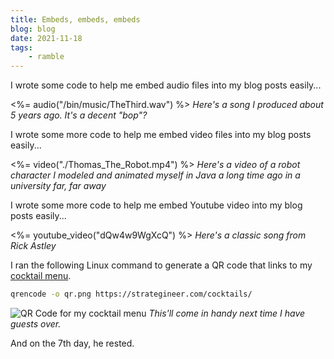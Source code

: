 ```yaml
---
title: Embeds, embeds, embeds
blog: blog
date: 2021-11-18
tags:
    - ramble
---
```


I wrote some code to help me embed audio files into my blog posts easily...


<%= audio("/bin/music/TheThird.wav") %>
_Here's a song I produced about 5 years ago. It's a decent "bop"?_

I wrote some more code to help me embed video files into my blog posts easily...


<%= video("./Thomas_The_Robot.mp4") %>
_Here's a video of a robot character I modeled and animated myself in Java a long time ago in a university far, far away_

I wrote some more code to help me embed Youtube video into my blog posts easily...


<%= youtube_video("dQw4w9WgXcQ") %>
_Here's a classic song from Rick Astley_

I ran the following Linux command to generate a QR code that links to my [cocktail menu](/cocktails).

~~~ sh
qrencode -o qr.png https://strategineer.com/cocktails/
~~~

![QR Code for my cocktail menu](/img/qr.png)
_This'll come in handy next time I have guests over._

And on the 7th day, he rested.
